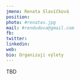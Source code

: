 ```yaml
---
jmeno: Renata Slavíčková
position: 
photo: #renatas.jpg
mail: #rendudova@gmail.com
fb: 
twitter: 
linkedin: 
web: 
bio: Organizuji výlety
---
```

TBD